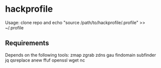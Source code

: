 # hackprofile 
Usage: clone repo and echo "source /path/to/hackprofile/.profile" >> ~/.profile

## Requirements
Depends on the following tools:
zmap zgrab zdns gau findomain subfinder jq qsreplace anew ffuf openssl wget nc